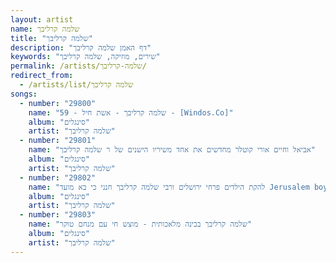 ```yaml
---
layout: artist
name: שלמה קרליבך
title: "שלמה קרליבך"
description: "דף האמן שלמה קרליבך"
keywords: "שירים, מוזיקה, שלמה קרליבך"
permalink: /artists/שלמה-קרליבך/
redirect_from:
  - /artists/list/שלמה קרליבך
songs:
  - number: "29800"
    name: "59 - שלמה קרליבך - אשת חיל - [Windos.Co]"
    album: "סינגלים"
    artist: "שלמה קרליבך"
  - number: "29801"
    name: "אביאל וחיים אורי קוטלר מחדשים את אחד משיריו הישנים של ר שלמה קרליבך"
    album: "סינגלים"
    artist: "שלמה קרליבך"
  - number: "29802"
    name: "להקת הילדים פרחי ירושלים ורבי שלמה קרליבך חנני כי בא מועד Jerusalem boy s choir.136"
    album: "סינגלים"
    artist: "שלמה קרליבך"
  - number: "29803"
    name: "שלמה קרליבך בבינה מלאכותית - מוצש חי עם מנחם טוקר"
    album: "סינגלים"
    artist: "שלמה קרליבך"
---
```

